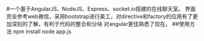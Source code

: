 
#一个基于AngularJS、NodeJS、Express、socket.io搭建的在线聊天室。
界面完全参考web微信，采用bootstrap进行美工，对directive和factory的应用有了更加深刻的了解，有利于代码的整合和分块
对angular更佳熟悉了现在。
##使用方法
  npm install
  node app.js
